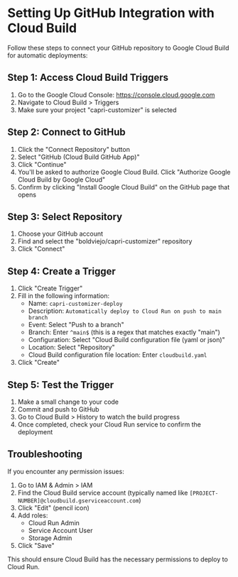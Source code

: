 # Setting Up GitHub Integration with Cloud Build

Follow these steps to connect your GitHub repository to Google Cloud Build for automatic deployments:

## Step 1: Access Cloud Build Triggers

1. Go to the Google Cloud Console: https://console.cloud.google.com
2. Navigate to Cloud Build > Triggers
3. Make sure your project "capri-customizer" is selected

## Step 2: Connect to GitHub

1. Click the "Connect Repository" button
2. Select "GitHub (Cloud Build GitHub App)"
3. Click "Continue"
4. You'll be asked to authorize Google Cloud Build. Click "Authorize Google Cloud Build by Google Cloud"
5. Confirm by clicking "Install Google Cloud Build" on the GitHub page that opens

## Step 3: Select Repository

1. Choose your GitHub account
2. Find and select the "boldviejo/capri-customizer" repository
3. Click "Connect"

## Step 4: Create a Trigger

1. Click "Create Trigger"
2. Fill in the following information:
   - Name: `capri-customizer-deploy`
   - Description: `Automatically deploy to Cloud Run on push to main branch`
   - Event: Select "Push to a branch"
   - Branch: Enter `^main$` (this is a regex that matches exactly "main")
   - Configuration: Select "Cloud Build configuration file (yaml or json)"
   - Location: Select "Repository"
   - Cloud Build configuration file location: Enter `cloudbuild.yaml`
3. Click "Create"

## Step 5: Test the Trigger

1. Make a small change to your code
2. Commit and push to GitHub
3. Go to Cloud Build > History to watch the build progress
4. Once completed, check your Cloud Run service to confirm the deployment

## Troubleshooting

If you encounter any permission issues:

1. Go to IAM & Admin > IAM
2. Find the Cloud Build service account (typically named like `[PROJECT-NUMBER]@cloudbuild.gserviceaccount.com`)
3. Click "Edit" (pencil icon)
4. Add roles:
   - Cloud Run Admin
   - Service Account User
   - Storage Admin
5. Click "Save"

This should ensure Cloud Build has the necessary permissions to deploy to Cloud Run. 